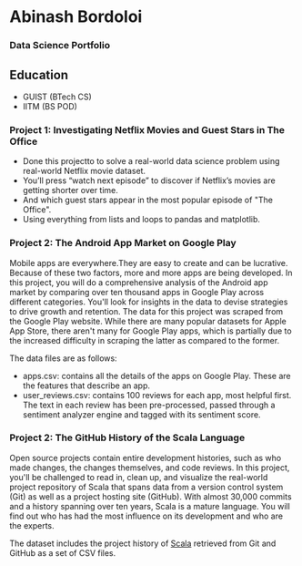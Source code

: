 # Abinash Bordoloi
### Data Science Portfolio

## Education
   - GUIST (BTech CS)
   - IITM (BS POD)

### Project 1: Investigating Netflix Movies and Guest Stars in The Office
               
               
  - Done this projectto to solve a real-world data science problem using real-world Netflix movie dataset. 
  - You’ll press “watch next episode” to discover if Netflix’s movies are getting shorter over time.
  - And which guest stars appear in the most popular episode of "The Office". 
  - Using everything from lists and loops to pandas and matplotlib.

### Project 2: The Android App Market on Google Play
   Mobile apps are everywhere.They are easy to create and can be lucrative. Because of these two factors, more and more apps are being developed. 
   In this project, you will do a comprehensive analysis of the Android app market by comparing over ten thousand apps in Google Play across different categories. 
   You'll look for insights in the data to devise strategies to drive growth and retention. The data for this project was scraped from the Google Play website. 
   While there are many popular datasets for Apple App Store, there aren't many for Google Play apps, which is partially due to the increased difficulty 
   in scraping the latter as compared to the former. 
   
   The data files are as follows:

   - apps.csv: contains all the details of the apps on Google Play. These are the features that describe an app.
   - user_reviews.csv: contains 100 reviews for each 
     app, most helpful first. The text in each review has been pre-processed, passed through a sentiment analyzer engine and tagged with its sentiment score.
     
 ### Project 2: The GitHub History of the Scala Language
   Open source projects contain entire development histories, such as who made changes, the changes themselves, and code reviews. 
   In this project, you'll be challenged to read in, clean up, and visualize the real-world project repository of Scala that spans data 
   from a version control system (Git) as well as a project hosting site (GitHub). 
   With almost 30,000 commits and a history spanning over ten years, Scala is a mature language. 
   You will find out who has had the most influence on its development and who are the experts.

   The dataset includes the project history of [Scala](https://www.scala-lang.org/) retrieved from Git and GitHub as a set of CSV files.

